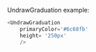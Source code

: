 UndrawGraduation example:
```js 
<UndrawGraduation
    primaryColor='#6c68fb'
    height= '250px'
    />
```